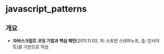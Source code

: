 # javascript_patterns

## 개요

* <b>자바스크립트 코딩 기법과 핵심 패턴</b>(2011.11.03, 저: 스토얀 스테파노프, 출: 인사이트)을 기반으로 작성
